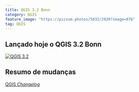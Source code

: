 ```yaml
---
title: QGIS 3.2 Bonn
category: QGIS
feature_image: "https://picsum.photos/5032/2920?image=976"
tag: QGIS
---
```

## Lançado hoje o QGIS 3.2 Bonn
[![QGIS 3.2](https://github.com/geosaber/r4geo/raw/gh-pages/img/QGIS32.png)](https://qgis.org)

## Resumo de mudanças
[QGIS *Changelog*](http://changelog.qgis.org/en/qgis/version/3.2.0)
